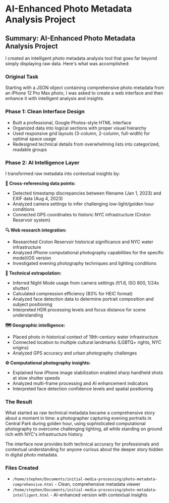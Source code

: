 # AI-Enhanced Photo Metadata Analysis Project

## Summary: AI-Enhanced Photo Metadata Analysis Project

I created an intelligent photo metadata analysis tool that goes far beyond simply displaying raw data. Here's what was accomplished:

### Original Task
Starting with a JSON object containing comprehensive photo metadata from an iPhone 12 Pro Max photo, I was asked to create a web interface and then enhance it with intelligent analysis and insights.

### Phase 1: Clean Interface Design
- Built a professional, Google Photos-style HTML interface
- Organized data into logical sections with proper visual hierarchy
- Used responsive grid layouts (3-column, 2-column, full-width) for optimal space usage
- Redesigned technical details from overwhelming lists into categorized, readable groups

### Phase 2: AI Intelligence Layer  
I transformed raw metadata into contextual insights by:

**🧠 Cross-referencing data points:**
- Detected timestamp discrepancies between filename (Jan 1, 2023) and EXIF data (Aug 4, 2023)
- Analyzed camera settings to infer challenging low-light/golden hour conditions
- Connected GPS coordinates to historic NYC infrastructure (Croton Reservoir system)

**🔍 Web research integration:**
- Researched Croton Reservoir historical significance and NYC water infrastructure
- Analyzed iPhone computational photography capabilities for the specific model/iOS version
- Investigated evening photography techniques and lighting conditions

**📸 Technical extrapolation:**
- Inferred Night Mode usage from camera settings (f/1.6, ISO 800, 1/24s shutter)
- Calculated compression efficiency (83% for HEIC format)
- Analyzed face detection data to determine portrait composition and subject positioning
- Interpreted HDR processing levels and focus distance for scene understanding

**🗺️ Geographic intelligence:**
- Placed photo in historical context of 19th-century water infrastructure
- Connected location to multiple cultural landmarks (LGBTQ+ rights, NYC origins)
- Analyzed GPS accuracy and urban photography challenges

**⚙️ Computational photography insights:**
- Explained how iPhone image stabilization enabled sharp handheld shots at slow shutter speeds
- Analyzed multi-frame processing and AI enhancement indicators
- Interpreted face detection confidence levels and spatial positioning

### The Result
What started as raw technical metadata became a comprehensive story about a moment in time: a photographer capturing evening portraits in Central Park during golden hour, using sophisticated computational photography to overcome challenging lighting, all while standing on ground rich with NYC's infrastructure history.

The interface now provides both technical accuracy for professionals and contextual understanding for anyone curious about the deeper story hidden in digital photo metadata.

### Files Created
- `/home/stephen/Documents/initial-media-processing/photo-metadata-comprehensive.html` - Clean, comprehensive metadata viewer
- `/home/stephen/Documents/initial-media-processing/photo-metadata-intelligent.html` - AI-enhanced version with contextual insights